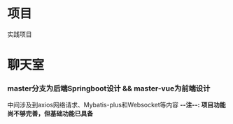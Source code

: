 # 项目
实践项目
# 聊天室
### master分支为后端Springboot设计  &&  master-vue为前端设计
中间涉及到axios网络请求、Mybatis-plus和Websocket等内容
**--注--: 项目功能尚不够完善，但基础功能已具备**
